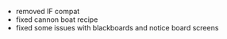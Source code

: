 - removed IF compat
- fixed cannon boat recipe
- fixed some issues with blackboards and notice board screens